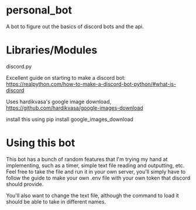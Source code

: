 # personal_bot
A bot to figure out the basics of discord bots and the api.

# Libraries/Modules

discord.py 

Excellent guide on starting to make a discord bot:
https://realpython.com/how-to-make-a-discord-bot-python/#what-is-discord

Uses hardikvasa's google image download, https://github.com/hardikvasa/google-images-download

install this using pip install google_images_download


# Using this bot

This bot has a bunch of random features that I'm trying my hand at implementing, such as a timer, simple text file reading and outputting, etc.
Feel free to take the file and run it in your own server, you'll simply have to follow the guide to make your own .env file with your own token that
discord should provide. 

You'll also want to change the text file, although the command to load it should be able to take in different names.
